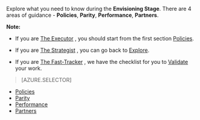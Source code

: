 Explore what you need to know during the **Envisioning Stage**. There are 4 areas of guidance - **Policies**, **Parity**, **Performance**, **Partners**.

**Note:**

- If you are [The Executor](/solutions/global-customer/target-personas/) , you should start from the first section [Policies](/solutions/global-customer/envisioning/guidance/policies/).

- If you are [The Strategist](/solutions/global-customer/target-personas/) , you can go back to [Explore](/solutions/global-customer/envisioning/explore/policies/).

- If you are [The Fast-Tracker](/solutions/global-customer/target-personas/) , we have the checklist for you to [Validate](/solutions/global-customer/envisioning/validate/) your work.

> [AZURE.SELECTOR]
- [Policies](/solutions/global-customer/envisioning/guidance/policies/)
- [Parity](/solutions/global-customer/envisioning/guidance/parity/)
- [Performance](/solutions/global-customer/envisioning/guidance/performance/)
- [Partners](/solutions/global-customer/envisioning/guidance/partners/)